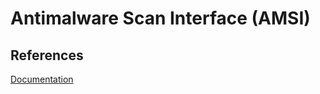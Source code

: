 # Antimalware Scan Interface (AMSI)

## References

[Documentation](https://docs.microsoft.com/en-us/windows/win32/amsi/antimalware-scan-interface-portal)